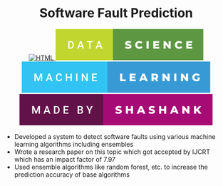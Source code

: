 <h1 align="center">
<!--   <a href="https://github.com/umangraval/Smart-Checkout"><img src="./brand_assets/banner.png" width=600 alt="Smart-Checkout"></a> -->
  Software Fault Prediction
</h1>



<p align="center">

  <a href="">
    <img src="https://forthebadge.com/images/badges/made-with-python.svg"
         alt="HTML">
  </a>
  <a href="">
    <img src="https://github.com/shanky1947/github-badges/blob/master/data-science.svg"
         alt="CSS">
  </a>
  <a href="">
    <img src="https://github.com/shanky1947/github-badges/blob/master/machine-learning.svg"
         alt="Git">
  </a>
    <a href="">
    <img src="https://github.com/shanky1947/github-badges/blob/master/made-by-shashank.svg"
         alt="Javascript">
  </a>
</p>

* Developed a system to detect software faults using various machine learning algorithms including ensembles
* Wrote a research paper on this topic which got accepted by IJCRT which has an impact factor of 7.97
* Used ensemble algorithms like random forest, etc. to increase the prediction accuracy of base algorithms
